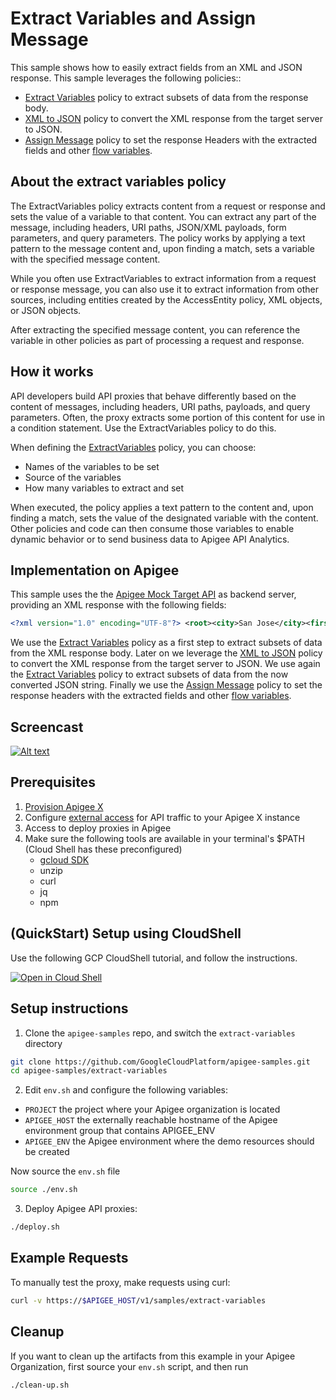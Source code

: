 # Extract Variables and Assign Message

This sample shows how to easily extract fields from an XML and JSON response. This sample leverages the following policies::

* [Extract Variables](https://cloud.google.com/apigee/docs/api-platform/reference/policies/extract-variables-policy) policy to extract subsets of data from the response body.
* [XML to JSON](https://cloud.google.com/apigee/docs/api-platform/reference/policies/xml-json-policy) policy to convert the XML response from the target server to JSON.
* [Assign Message](https://cloud.google.com/apigee/docs/api-platform/reference/policies/assign-message-policy?hl=en) policy to set the response Headers with the extracted fields and other [flow variables](https://cloud.google.com/apigee/docs/api-platform/fundamentals/introduction-flow-variables).

## About the extract variables policy

The ExtractVariables policy extracts content from a request or response and sets the value of a variable to that content. You can extract any part of the message, including headers, URI paths, JSON/XML payloads, form parameters, and query parameters. The policy works by applying a text pattern to the message content and, upon finding a match, sets a variable with the specified message content.

While you often use ExtractVariables to extract information from a request or response message, you can also use it to extract information from other sources, including entities created by the AccessEntity policy, XML objects, or JSON objects.

After extracting the specified message content, you can reference the variable in other policies as part of processing a request and response.

## How it works

API developers build API proxies that behave differently based on the content of messages, including headers, URI paths, payloads, and query parameters. Often, the proxy extracts some portion of this content for use in a condition statement. Use the ExtractVariables policy to do this.

When defining the [ExtractVariables](https://cloud.google.com/apigee/docs/api-platform/reference/policies/extract-variables-policy?hl=en) policy, you can choose:

* Names of the variables to be set
* Source of the variables
* How many variables to extract and set

When executed, the policy applies a text pattern to the content and, upon finding a match, sets the value of the designated variable with the content. Other policies and code can then consume those variables to enable dynamic behavior or to send business data to Apigee API Analytics.

## Implementation on Apigee

This sample uses the the [Apigee Mock Target API](https://apidocs.apigee.com/docs/mock-target/1/overview) as backend server, providing an XML response with the following fields:

```xml
<?xml version="1.0" encoding="UTF-8"?> <root><city>San Jose</city><firstName>John</firstName><lastName>Doe</lastName><state>CA</state></root>
```

We use the  [Extract Variables](https://cloud.google.com/apigee/docs/api-platform/reference/policies/extract-variables-policy) policy as a first step to extract subsets of data from the XML response body.
Later on we leverage the [XML to JSON](https://cloud.google.com/apigee/docs/api-platform/reference/policies/xml-json-policy) policy to convert the XML response from the target server to JSON.
We use again the  [Extract Variables](https://cloud.google.com/apigee/docs/api-platform/reference/policies/extract-variables-policy) policy to extract subsets of data from the now converted JSON string.
Finally we use the [Assign Message](https://cloud.google.com/apigee/docs/api-platform/reference/policies/assign-message-policy?hl=en) policy to set the response headers with the extracted fields and other [flow variables](https://cloud.google.com/apigee/docs/api-platform/reference/variables-reference).

## Screencast

[![Alt text](https://img.youtube.com/vi/xQPd4M08Wm4/0.jpg)](https://www.youtube.com/watch?v=xQPd4M08Wm4&list=PLIivdWyY5sqJCRHhuNgWXhISaBkGINFGp)


## Prerequisites

1. [Provision Apigee X](https://cloud.google.com/apigee/docs/api-platform/get-started/provisioning-intro)
2. Configure [external access](https://cloud.google.com/apigee/docs/api-platform/get-started/configure-routing#external-access) for API traffic to your Apigee X instance
3. Access to deploy proxies in Apigee
4. Make sure the following tools are available in your terminal's $PATH (Cloud Shell has these preconfigured)
    * [gcloud SDK](https://cloud.google.com/sdk/docs/install)
    * unzip
    * curl
    * jq
    * npm

## (QuickStart) Setup using CloudShell

Use the following GCP CloudShell tutorial, and follow the instructions.

[![Open in Cloud Shell](https://gstatic.com/cloudssh/images/open-btn.png)](https://ssh.cloud.google.com/cloudshell/open?cloudshell_git_repo=https://github.com/GoogleCloudPlatform/apigee-samples&cloudshell_git_branch=main&cloudshell_workspace=.&cloudshell_tutorial=extract-variables/docs/cloudshell-tutorial.md)

## Setup instructions

1. Clone the `apigee-samples` repo, and switch the `extract-variables` directory

```bash
git clone https://github.com/GoogleCloudPlatform/apigee-samples.git
cd apigee-samples/extract-variables
```

2. Edit `env.sh` and configure the following variables:

* `PROJECT` the project where your Apigee organization is located
* `APIGEE_HOST` the externally reachable hostname of the Apigee environment group that contains APIGEE_ENV
* `APIGEE_ENV` the Apigee environment where the demo resources should be created

Now source the `env.sh` file

```bash
source ./env.sh
```

3. Deploy Apigee API proxies:

```bash
./deploy.sh
```

## Example Requests

To manually test the proxy, make requests using curl:

```bash
curl -v https://$APIGEE_HOST/v1/samples/extract-variables
```

## Cleanup

If you want to clean up the artifacts from this example in your Apigee Organization, first source your `env.sh` script, and then run

```bash
./clean-up.sh
```
